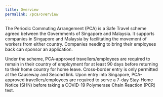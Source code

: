 ```yaml
---
title: Overview
permalink: /pca/overview
---
```


The Periodic Commuting Arrangement (PCA) is a Safe Travel scheme agreed between the Governments of Singapore and Malaysia. It supports companies in Singapore and Malaysia by facilitating the movement of workers from either country. Companies needing to bring their employees back can sponsor an application.

Under the scheme, PCA-approved travellers/employees are required to remain in their country of employment for at least 90 days before returning to their home country for home leave. Cross-border entry is only permitted at the Causeway and Second link. Upon entry into Singapore, PCA-approved travellers/employees are required to serve a 7-day Stay-Home Notice (SHN) before taking a COVID-19 Polymerase Chain Reaction (PCR) test.
